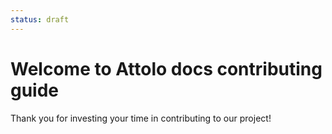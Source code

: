 ```yaml
---
status: draft
---
```


# Welcome to Attolo docs contributing guide

Thank you for investing your time in contributing to our project!
